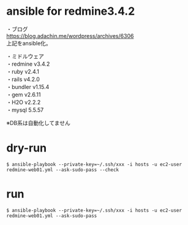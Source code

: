 # ansible for redmine3.4.2  

・ブログ  
https://blog.adachin.me/wordpress/archives/6306  
上記をansible化。  

・ミドルウェア  
・redmine v3.4.2  
・ruby v2.4.1  
・rails v4.2.0  
・bundler v1.15.4  
・gem v2.6.11  
・H2O v2.2.2  
・mysql 5.5.57  

※DB系は自動化してません  

# dry-run  
````
$ ansible-playbook --private-key=~/.ssh/xxx -i hosts -u ec2-user redmine-web01.yml --ask-sudo-pass --check
````

# run  
````
$ ansible-playbook --private-key=~/.ssh/xxx -i hosts -u ec2-user redmine-web01.yml --ask-sudo-pass
````
